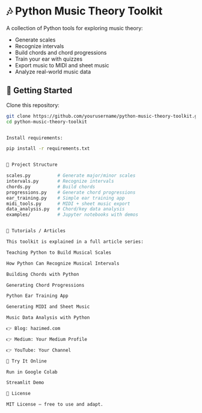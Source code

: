# 🎶 Python Music Theory Toolkit

A collection of Python tools for exploring music theory:
- Generate scales
- Recognize intervals
- Build chords and chord progressions
- Train your ear with quizzes
- Export music to MIDI and sheet music
- Analyze real-world music data

## 🚀 Getting Started

Clone this repository:

```bash
git clone https://github.com/yourusername/python-music-theory-toolkit.git
cd python-music-theory-toolkit


Install requirements:

pip install -r requirements.txt


📂 Project Structure

scales.py          # Generate major/minor scales
intervals.py       # Recognize intervals
chords.py          # Build chords
progressions.py    # Generate chord progressions
ear_training.py    # Simple ear training app
midi_tools.py      # MIDI + sheet music export
data_analysis.py   # Chord/key data analysis
examples/          # Jupyter notebooks with demos


📖 Tutorials / Articles

This toolkit is explained in a full article series:

Teaching Python to Build Musical Scales

How Python Can Recognize Musical Intervals

Building Chords with Python

Generating Chord Progressions

Python Ear Training App

Generating MIDI and Sheet Music

Music Data Analysis with Python

👉 Blog: hazimed.com

👉 Medium: Your Medium Profile

👉 YouTube: Your Channel

🎹 Try It Online

Run in Google Colab

Streamlit Demo

📜 License

MIT License – free to use and adapt.